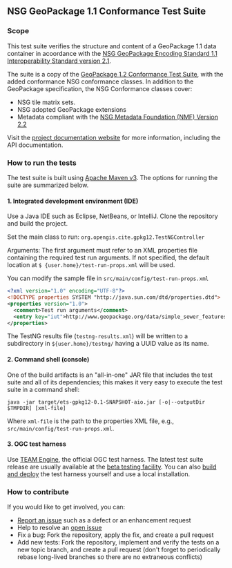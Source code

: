 ## NSG GeoPackage 1.1 Conformance Test Suite

### Scope

This test suite verifies the structure and content of a GeoPackage 1.1 data container in acoordance with the [NSG GeoPackage Encoding Standard 1.1 Interoperability Standard version 2.1](https://nsgreg.nga.mil/doc/view?i=4379&month=1&day=24&year=2018).

The suite is a copy of the [GeoPackage 1.2 Conformance Test Suite](https://github.com/opengeospatial/ets-gpkg12), with the added conformance NSG conformance classes. In addition to the GeoPackage specification, the NSG Conformance classes cover:

* NSG tile matrix sets.
* NSG adopted GeoPackage extensions
* Metadata compliant with the [NSG Metadata Foundation (NMF) Version 2.2](https://nsgreg.nga.mil/doc/view?i=4123&month=1&day=24&year=2018)

Visit the [project documentation website](http://opengeospatial.github.io/ets-gpkg12/)
for more information, including the API documentation.

### How to run the tests
The test suite is built using [Apache Maven v3](https://maven.apache.org/). The options
for running the suite are summarized below.

#### 1. Integrated development environment (IDE)

Use a Java IDE such as Eclipse, NetBeans, or IntelliJ. Clone the repository and build the project.

Set the main class to run: `org.opengis.cite.gpkg12.TestNGController`

Arguments: The first argument must refer to an XML properties file containing the
required test run arguments. If not specified, the default location at `$
{user.home}/test-run-props.xml` will be used.

You can modify the sample file in `src/main/config/test-run-props.xml`

```xml
<?xml version="1.0" encoding="UTF-8"?>
<!DOCTYPE properties SYSTEM "http://java.sun.com/dtd/properties.dtd">
<properties version="1.0">
  <comment>Test run arguments</comment>
  <entry key="iut">http://www.geopackage.org/data/simple_sewer_features.gpkg</entry>
</properties>
```

The TestNG results file (`testng-results.xml`) will be written to a subdirectory
in `${user.home}/testng/` having a UUID value as its name.

#### 2. Command shell (console)

One of the build artifacts is an "all-in-one" JAR file that includes the test
suite and all of its dependencies; this makes it very easy to execute the test
suite in a command shell:

`java -jar target/ets-gpkg12-0.1-SNAPSHOT-aio.jar [-o|--outputDir $TMPDIR] [xml-file]`

Where `xml-file` is the path to the properties XML file, e.g., `src/main/config/test-run-props.xml`.

#### 3. OGC test harness

Use [TEAM Engine](https://github.com/opengeospatial/teamengine), the official OGC test harness.
The latest test suite release are usually available at the [beta testing facility](http://cite.opengeospatial.org/te2/).
You can also [build and deploy](https://github.com/opengeospatial/teamengine) the test
harness yourself and use a local installation.


### How to contribute

If you would like to get involved, you can:

* [Report an issue](https://github.com/opengeospatial/ets-gpkg12/issues) such as a defect or
an enhancement request
* Help to resolve an [open issue](https://github.com/opengeospatial/ets-gpkg12/issues?q=is%3Aopen)
* Fix a bug: Fork the repository, apply the fix, and create a pull request
* Add new tests: Fork the repository, implement and verify the tests on a new topic branch,
and create a pull request (don't forget to periodically rebase long-lived branches so
there are no extraneous conflicts)
